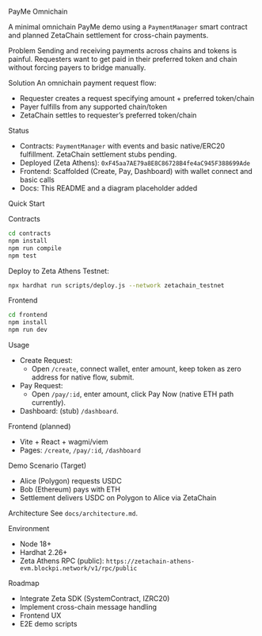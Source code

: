 PayMe Omnichain

A minimal omnichain PayMe demo using a `PaymentManager` smart contract and planned ZetaChain settlement for cross-chain payments.

Problem
Sending and receiving payments across chains and tokens is painful. Requesters want to get paid in their preferred token and chain without forcing payers to bridge manually.

Solution
An omnichain payment request flow:
- Requester creates a request specifying amount + preferred token/chain
- Payer fulfills from any supported chain/token
- ZetaChain settles to requester’s preferred token/chain

Status
- Contracts: `PaymentManager` with events and basic native/ERC20 fulfillment. ZetaChain settlement stubs pending.
- Deployed (Zeta Athens): `0xF45aa7AE79a8E8C86728B4fe4aC945F388699Ade`
- Frontend: Scaffolded (Create, Pay, Dashboard) with wallet connect and basic calls
- Docs: This README and a diagram placeholder added

Quick Start

Contracts
```bash
cd contracts
npm install
npm run compile
npm test
```

Deploy to Zeta Athens Testnet:
```bash
npx hardhat run scripts/deploy.js --network zetachain_testnet
```

Frontend

```bash
cd frontend
npm install
npm run dev
```

Usage
- Create Request:
  - Open `/create`, connect wallet, enter amount, keep token as zero address for native flow, submit.
- Pay Request:
  - Open `/pay/:id`, enter amount, click Pay Now (native ETH path currently).
- Dashboard: (stub) `/dashboard`.

Frontend (planned)
- Vite + React + wagmi/viem
- Pages: `/create`, `/pay/:id`, `/dashboard`

Demo Scenario (Target)
- Alice (Polygon) requests USDC
- Bob (Ethereum) pays with ETH
- Settlement delivers USDC on Polygon to Alice via ZetaChain

Architecture
See `docs/architecture.md`.

Environment
- Node 18+
- Hardhat 2.26+
- Zeta Athens RPC (public): `https://zetachain-athens-evm.blockpi.network/v1/rpc/public`

Roadmap
- Integrate Zeta SDK (SystemContract, IZRC20)
- Implement cross-chain message handling
- Frontend UX
- E2E demo scripts
